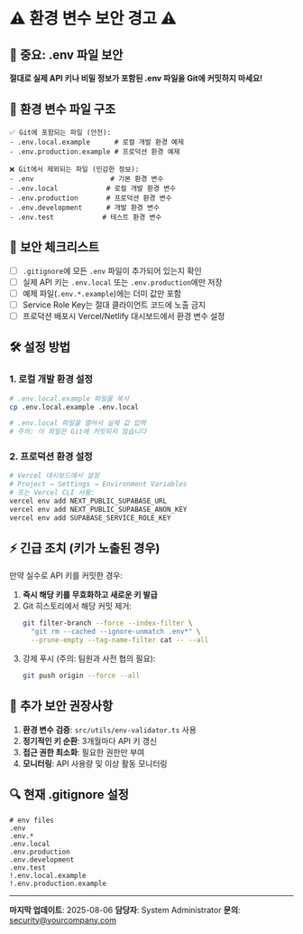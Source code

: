 # ⚠️ 환경 변수 보안 경고 ⚠️

## 🚨 중요: .env 파일 보안

**절대로 실제 API 키나 비밀 정보가 포함된 .env 파일을 Git에 커밋하지 마세요!**

## 📁 환경 변수 파일 구조

```
✅ Git에 포함되는 파일 (안전):
- .env.local.example      # 로컬 개발 환경 예제
- .env.production.example # 프로덕션 환경 예제

❌ Git에서 제외되는 파일 (민감한 정보):
- .env                   # 기본 환경 변수
- .env.local            # 로컬 개발 환경 변수
- .env.production       # 프로덕션 환경 변수
- .env.development      # 개발 환경 변수
- .env.test            # 테스트 환경 변수
```

## 🔐 보안 체크리스트

- [ ] `.gitignore`에 모든 `.env` 파일이 추가되어 있는지 확인
- [ ] 실제 API 키는 `.env.local` 또는 `.env.production`에만 저장
- [ ] 예제 파일(`.env.*.example`)에는 더미 값만 포함
- [ ] Service Role Key는 절대 클라이언트 코드에 노출 금지
- [ ] 프로덕션 배포시 Vercel/Netlify 대시보드에서 환경 변수 설정

## 🛠️ 설정 방법

### 1. 로컬 개발 환경 설정
```bash
# .env.local.example 파일을 복사
cp .env.local.example .env.local

# .env.local 파일을 열어서 실제 값 입력
# 주의: 이 파일은 Git에 커밋되지 않습니다
```

### 2. 프로덕션 환경 설정
```bash
# Vercel 대시보드에서 설정
# Project → Settings → Environment Variables
# 또는 Vercel CLI 사용:
vercel env add NEXT_PUBLIC_SUPABASE_URL
vercel env add NEXT_PUBLIC_SUPABASE_ANON_KEY
vercel env add SUPABASE_SERVICE_ROLE_KEY
```

## ⚡ 긴급 조치 (키가 노출된 경우)

만약 실수로 API 키를 커밋한 경우:

1. **즉시 해당 키를 무효화하고 새로운 키 발급**
2. Git 히스토리에서 해당 커밋 제거:
   ```bash
   git filter-branch --force --index-filter \
     "git rm --cached --ignore-unmatch .env*" \
     --prune-empty --tag-name-filter cat -- --all
   ```
3. 강제 푸시 (주의: 팀원과 사전 협의 필요):
   ```bash
   git push origin --force --all
   ```

## 📝 추가 보안 권장사항

1. **환경 변수 검증**: `src/utils/env-validator.ts` 사용
2. **정기적인 키 순환**: 3개월마다 API 키 갱신
3. **접근 권한 최소화**: 필요한 권한만 부여
4. **모니터링**: API 사용량 및 이상 활동 모니터링

## 🔍 현재 .gitignore 설정

```gitignore
# env files
.env
.env.*
.env.local
.env.production
.env.development
.env.test
!.env.local.example
!.env.production.example
```

---

**마지막 업데이트**: 2025-08-06
**담당자**: System Administrator
**문의**: security@yourcompany.com